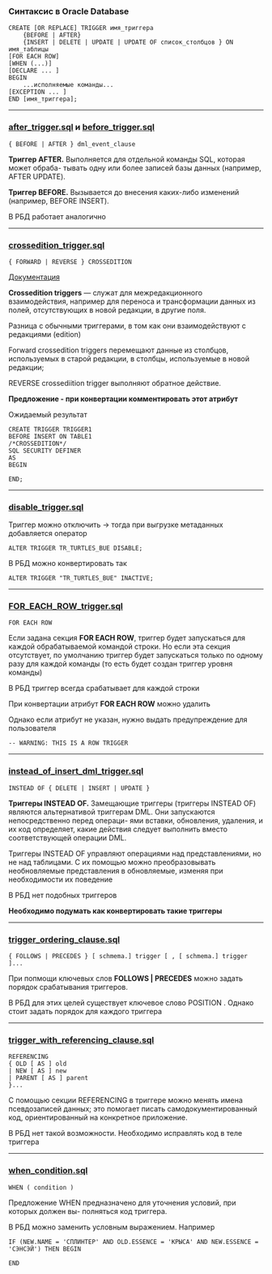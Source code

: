 ### Синтаксис в Oracle Database

    CREATE [OR REPLACE] TRIGGER имя_триггера
        {BEFORE | AFTER}
        {INSERT | DELETE | UPDATE | UPDATE OF список_столбцов } ON имя_таблицы
    [FOR EACH ROW]
    [WHEN (...)]
    [DECLARE ... ]
    BEGIN
        ...исполняемые команды...
    [EXCEPTION ... ]
    END [имя_триггера];


-------------------------------------------------

### [after_trigger.sql](after_trigger.sql) и [before_trigger.sql](before_trigger.sql)

    { BEFORE | AFTER } dml_event_clause 

**Триггер AFTER.** Выполняется для отдельной команды SQL, которая может обраба-
тывать одну или более записей базы данных (например, AFTER UPDATE).

**Триггер BEFORE.** Вызывается до внесения каких-либо изменений (например,
BEFORE INSERT).

В РБД работает аналогично 

-------------------------------------------------
### [crossedition_trigger.sql](crossedition_trigger.sql)

    { FORWARD | REVERSE } CROSSEDITION 

[Документация](https://docs.oracle.com/en/database/oracle/oracle-database/21/adfns/editions.html#GUID-474231E0-F8D7-4E39-86F5-BCC52FACEB37:~:text=about%20using%20hints-,28.5%20Crossedition%20Triggers,-The%20most%20important)

**Crossedition triggers** — служат для межредакционного взаимодействия, например для переноса и трансформации данных из полей, отсутствующих в новой редакции, в другие поля.

Разница с обычными триггерами, в том как они взаимодействуют с редакциями (edition)

Forward crossedition triggers перемещают данные из столбцов, используемых в старой редакции, в столбцы, используемые в новой редакции; 

REVERSE crossediition trigger  выполняют обратное действие.

**Предложение - при конвертации комментировать этот атрибут** 
 
Ожидаемый результат 

    CREATE TRIGGER TRIGGER1
    BEFORE INSERT ON TABLE1
    /*CROSSEDITION*/
    SQL SECURITY DEFINER
    AS
    BEGIN
    
    END;

-------------------------------------------------


### [disable_trigger.sql](disable_trigger.sql)

Триггер можно отключить -> тогда при выгрузке метаданных добавляется оператор 

    ALTER TRIGGER TR_TURTLES_BUE DISABLE;

В РБД можно конвертировать так 

    ALTER TRIGGER "TR_TURTLES_BUE" INACTIVE;

-------------------------------------------------

### [FOR_EACH_ROW_trigger.sql](FOR_EACH_ROW_trigger.sql)

    FOR EACH ROW

Если задана секция **FOR EACH ROW**, триггер будет запускаться для каждой обрабатываемой
командой строки. Но если эта секция отсутствует, по умолчанию триггер будет запускаться
только по одному разу для каждой команды (то есть будет создан триггер уровня команды)

В РБД триггер всегда срабатывает для каждой строки 

При конвертации атрибут **FOR EACH ROW** можно удалить

Однако если атрибут не указан, нужно выдать предупреждение для пользователя 

    -- WARNING: THIS IS A ROW TRIGGER

-------------------------------------------------

### [instead_of_insert_dml_trigger.sql](instead_of_insert_dml_trigger.sql)

    INSTEAD OF { DELETE | INSERT | UPDATE } 

**Триггеры INSTEAD OF.** Замещающие триггеры (триггеры INSTEAD OF) являются
альтернативой триггерам DML. Они запускаются непосредственно перед операци-
ями вставки, обновления, удаления, и их код определяет, какие действия следует
выполнить вместо соответствующей операции DML. 

Триггеры INSTEAD OF управляют операциями над представлениями, но не над таблицами. С их помощью можно преобразовывать необновляемые представления в обновляемые, 
изменяя при необходимости их поведение

В РБД нет подобных триггеров 

**Необходимо подумать как конвертировать такие триггеры** 

-------------------------------------------------

### [trigger_ordering_clause.sql](trigger_ordering_clause.sql)

    { FOLLOWS | PRECEDES } [ schmema.] trigger [ , [ schmema.] trigger ]... 

При попмощи ключевых слов  **FOLLOWS | PRECEDES** можно задать порядок срабатывания 
триггеров. 

В РБД для этих целей существует ключевое слово POSITION . Однако стоит задать порядок для каждого триггера

-------------------------------------------------

### [trigger_with_referencing_clause.sql](trigger_with_referencing_clause.sql)

    REFERENCING
    { OLD [ AS ] old
    | NEW [ AS ] new
    | PARENT [ AS ] parent
    }...

С помощью секции REFERENCING в триггере можно менять имена псевдозаписей данных;
это помогает писать самодокументированный код, ориентированный на конкретное
приложение.

В РБД нет такой возможности. Необходимо исправлять код в теле триггера

-------------------------------------------------

### [when_condition.sql](when_condition.sql)

 ` WHEN ( condition ) `

Предложение WHEN предназначено для уточнения условий, при которых должен вы-
полняться код триггера.

В РБД можно заменить условным выражением. Например 

    IF (NEW.NAME = 'СПЛИНТЕР' AND OLD.ESSENCE = 'КРЫСА' AND NEW.ESSENCE = 'СЭНСЭЙ') THEN BEGIN

    END


